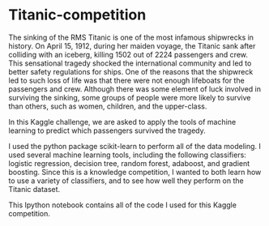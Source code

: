 Titanic-competition
===================

The sinking of the RMS Titanic is one of the most infamous shipwrecks in history. On April 15, 1912, during her maiden voyage, the Titanic sank after colliding with an iceberg, killing 1502 out of 2224 passengers and crew. This sensational tragedy shocked the international community and led to better safety regulations for ships. One of the reasons that the shipwreck led to such loss of life was that there were not enough lifeboats for the passengers and crew. Although there was some element of luck involved in surviving the sinking, some groups of people were more likely to survive than others, such as women, children, and the upper-class.

In this Kaggle challenge, we are asked to apply the tools of machine learning to predict which passengers survived the tragedy.

I used the python package scikit-learn to perform all of the data modeling.  I used several machine learning tools, including the following classifiers: logistic regression, decision tree, random forest, adaboost, and gradient boosting. Since this is a knowledge competition, I wanted to both learn how to use a variety of classifiers, and to see how well they perform on the Titanic dataset. 

This Ipython notebook contains all of the code I used for this Kaggle competition.
